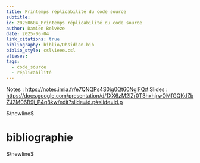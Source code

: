 ```yaml
---
title: Printemps réplicabilité du code source
subtitle: 
id: 20250604_Printemps réplicabilité du code source
author: Damien Belvèze
date: 2025-06-04
link_citations: true
bibliography: biblio/Obsidian.bib
biblio_style: csl\ieee.csl
aliases: 
tags:
  - code_source
  - réplicabilité
---
```

Notes :
https://notes.inria.fr/e7QNQPs4S0ig0Qt60NglFQ#
Slides : 
https://docs.google.com/presentation/d/1XX6zM2lZr0T3hxhjrwOMfGQKdZbZJ2M06B9j_P4q8kw/edit?slide=id.p#slide=id.p



$\newline$
# bibliographie
$\newline$






